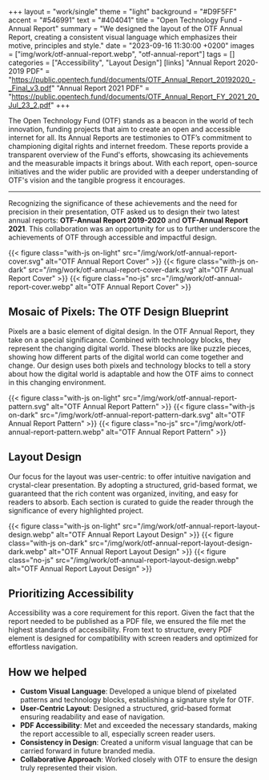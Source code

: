 +++
layout = "work/single"
theme = "light"
background = "#D9F5FF"
accent = "#546991"
text = "#404041"
title = "Open Technology Fund - Annual Report"
summary = "We designed the layout of the OTF Annual Report, creating a consistent visual language which emphasizes their motive, principles and style."
date = "2023-09-16 11:30:00 +0200"
images = ["img/work/otf-annual-report.webp", "otf-annual-report"]
tags = []
categories = ["Accessibility", "Layout Design"]
[links]
    "Annual Report 2020-2019 PDF" = "https://public.opentech.fund/documents/OTF_Annual_Report_20192020_-_Final_v3.pdf"
    "Annual Report 2021 PDF" = "https://public.opentech.fund/documents/OTF_Annual_Report_FY_2021_20_Jul_23_2.pdf"
+++

The Open Technology Fund (OTF) stands as a beacon in the world of tech innovation, funding projects that aim to create an open and accessible internet for all. Its Annual Reports are testimonies to OTF’s commitment to championing digital rights and internet freedom. These reports provide a transparent overview of the Fund's efforts, showcasing its achievements and the measurable impacts it brings about. With each report, open-source initiatives and the wider public are provided with a deeper understanding of OTF's vision and the tangible progress it encourages.

---

Recognizing the significance of these achievements and the need for precision in their presentation, OTF asked us to design their two latest annual reports: **OTF-Annual Report 2019-2020** and **OTF-Annual Report 2021**. This collaboration was an opportunity for us to further underscore the achievements of OTF through accessible and impactful design.

{{< figure class="with-js on-light" src="/img/work/otf-annual-report-cover.svg" alt="OTF Annual Report Cover" >}}
{{< figure class="with-js on-dark" src="/img/work/otf-annual-report-cover-dark.svg" alt="OTF Annual Report Cover" >}}
{{< figure class="no-js" src="/img/work/otf-annual-report-cover.webp" alt="OTF Annual Report Cover" >}}

## Mosaic of Pixels: The OTF Design Blueprint

Pixels are a basic element of digital design. In the OTF Annual Report, they take on a special significance. Combined with technology blocks, they represent the changing digital world. These blocks are like puzzle pieces, showing how different parts of the digital world can come together and change. Our design uses both pixels and technology blocks to tell a story about how the digital world is adaptable and how the OTF aims to connect in this changing environment.

{{< figure class="with-js on-light" src="/img/work/otf-annual-report-pattern.svg" alt="OTF Annual Report Pattern" >}}
{{< figure class="with-js on-dark" src="/img/work/otf-annual-report-pattern-dark.svg" alt="OTF Annual Report Pattern" >}}
{{< figure class="no-js" src="/img/work/otf-annual-report-pattern.webp" alt="OTF Annual Report Pattern" >}}

## Layout Design 

Our focus for the layout was user-centric: to offer intuitive navigation and crystal-clear presentation. By adopting a structured, grid-based format, we guaranteed that the rich content was organized, inviting, and easy for readers to absorb. Each section is curated to guide the reader through the significance of every highlighted project.

{{< figure class="with-js on-light" src="/img/work/otf-annual-report-layout-design.webp" alt="OTF Annual Report Layout Design" >}}
{{< figure class="with-js on-dark" src="/img/work/otf-annual-report-layout-design-dark.webp" alt="OTF Annual Report Layout Design" >}}
{{< figure class="no-js" src="/img/work/otf-annual-report-layout-design.webp" alt="OTF Annual Report Layout Design" >}}

## Prioritizing Accessibility

Accessibility was a core requirement for this report. Given the fact that the report needed to be published as a PDF file, we ensured the file met the highest standards of accessibility. From text to structure, every PDF element is designed for compatibility with screen readers and optimized for effortless navigation.

## How we helped

- **Custom Visual Language**: Developed a unique blend of pixelated patterns and technology blocks, establishing a signature style for OTF.
- **User-Centric Layout**: Designed a structured, grid-based format ensuring readability and ease of navigation.
- **PDF Accessibility**: Met and exceeded the necessary standards, making the report accessible to all, especially screen reader users.
- **Consistency in Design**: Created a uniform visual language that can be carried forward in future branded media.
- **Collaborative Approach**: Worked closely with OTF to ensure the design truly represented their vision.